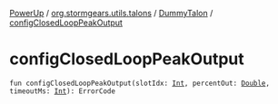 [PowerUp](../../index.md) / [org.stormgears.utils.talons](../index.md) / [DummyTalon](index.md) / [configClosedLoopPeakOutput](./config-closed-loop-peak-output.md)

# configClosedLoopPeakOutput

`fun configClosedLoopPeakOutput(slotIdx: `[`Int`](https://kotlinlang.org/api/latest/jvm/stdlib/kotlin/-int/index.html)`, percentOut: `[`Double`](https://kotlinlang.org/api/latest/jvm/stdlib/kotlin/-double/index.html)`, timeoutMs: `[`Int`](https://kotlinlang.org/api/latest/jvm/stdlib/kotlin/-int/index.html)`): ErrorCode`